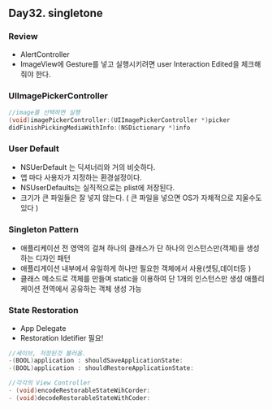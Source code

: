 ## Day32. singletone
### Review 

 - AlertController 
 - ImageView에 Gesture를 넣고 실행시키려면 user Interaction Edited을 체크해 줘야 한다. 

### UIImagePickerController

```objective-c
//image를 선택하면 실행
(void)imagePickerController:(UIImagePickerController *)picker
didFinishPickingMediaWithInfo:(NSDictionary *)info 
```
### User Default

 - NSUerDefault 는 딕셔너리와 거의 비슷하다. 
 - 앱 마다 사용자가 지정하는 환경설정이다. 
 - NSUserDefaults는 실직적으로는 plist에 저장된다. 
 - 크기가 큰 파일들은 잘 넣지 않는다. ( 큰 파일을 넣으면 OS가 자체적으로 지울수도 있다 )

### Singleton Pattern

- 애플리케이션 전 영역의 걸쳐 하나의 클래스가 단 하나의 인스턴스만(객체)을 생성하는 디자인 패턴
 - 애플리게이션 내부에서 유일하게 하나만 필요한 객체에서 사용(셋팅,데이터등 )
 - 클래스 메소드로 객체를 만들며 static을 이용하여 단 1개의 인스턴스만 생성
애플리케이션 전역에서 공유하는 객체 생성 가능

### State Restoration

 - App Delegate
 - Restoration Idetifier 필요!
 ```objective-c
//세이브, 저장된것 불러옴.
-(BOOL)application : shouldSaveApplicationState:
-(BOOL)application : shouldRestoreApplicationState:

//각각의 View Controller
- (void)encodeRestorableStateWihCorder:
- (void)decodeRestorableStateWithCoder:
```
